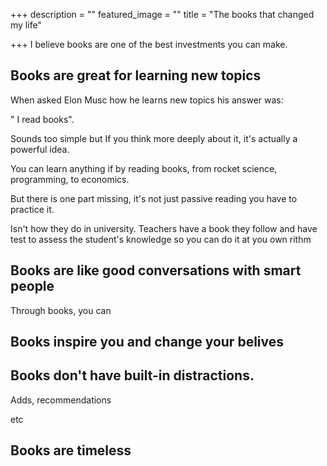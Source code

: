+++
description = ""
featured_image = ""
title = "The books that changed my life"

+++
I believe books are one of the best investments you can make.

## Books are great for learning new topics

When asked Elon Musc how he learns new topics his answer was:

" I read books".

Sounds too simple but If you think more deeply about it, it's actually a powerful idea.

You can learn anything if by reading books, from rocket science, programming, to economics.

But there is one part missing, it's not just passive reading you have to practice it.

Isn't how they do in university. Teachers have a book they follow and have test to assess the student's knowledge so you can do it at you own rithm

## Books are like good conversations with smart people

Through books, you can

## Books inspire you and change your belives

## Books don't have built-in distractions.

Adds, recommendations

etc

## Books are timeless